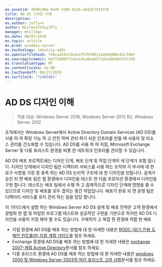 ```yaml
---
ms.assetid: d590c90e-9adf-4305-b226-eb2a5743337b
title: AD DS 디자인 이해
description: ''
ms.author: joflore
author: MicrosoftGuyJFlo
manager: mtillman
ms.date: 08/07/2018
ms.topic: article
ms.prod: windows-server
ms.technology: identity-adds
ms.openlocfilehash: f46cad23e13edcef57bf00113e601069c02cfd4f
ms.sourcegitcommit: 6aff3d88ff22ea141a6ea6572a5ad8dd6321f199
ms.translationtype: MT
ms.contentlocale: ko-KR
ms.lasthandoff: 09/27/2019
ms.locfileid: "71402461"
---
```

# <a name="understanding-ad-ds-design"></a>AD DS 디자인 이해

>적용 대상: Windows Server 2016, Windows Server 2012 R2, Windows Server 2012

조직에서는 Windows Server에서 Active Directory Domain Services (AD DS)를 사용 하 여 확장 가능 하 고 안전 하며 관리 하기 쉬운 인프라를 만들 때 사용자 및 리소스 관리를 간소화할 수 있습니다. AD DS를 사용 하 여 지점, Microsoft Exchange Server 및 다중 포리스트 환경을 비롯 한 네트워크 인프라를 관리할 수 있습니다.  
  
AD DS 배포 프로젝트에는 디자인 단계, 배포 단계 및 작업 단계의 세 단계가 포함 됩니다. 디자인 단계에서 디자인 팀은 디렉터리 서비스를 사용 하는 조직의 각 부서에 대 한 요구 사항을 가장 잘 충족 하는 AD DS 논리적 구조에 대 한 디자인을 만듭니다. 설계가 승인 되 면 배포 팀은 랩 환경에서 디자인을 테스트 한 다음 프로덕션 환경에서 디자인을 구현 합니다. 테스트는 배포 팀에서 수행 하 고 잠재적으로 디자인 단계에 영향을 줄 수 있으므로 디자인 및 배포를 모두 겹치는 중간 작업입니다. 배포가 완료 되 면 운영 팀은 디렉터리 서비스를 유지 관리 하는 일을 담당 합니다.  
  
이 가이드에서 설명 하는 Windows Server AD DS 설계 및 배포 전략은 고객 환경에서 광범위 한 랩 및 파일럿 프로그램 테스트와 성공적인 구현을 기반으로 하지만 AD DS 디자인을 사용자 지정 해야 할 수도 있습니다. 구체적이 고 복잡 한 환경에 적합 한 배포
  
- 지점 환경에 AD DS를 배포 하는 방법에 대 한 자세한 내용은 [RODC (읽기 전용 도메인 컨트롤러) 지점 계획 가이드](https://go.microsoft.com/fwlink/?LinkId=100207)를 참조 하세요.  
- Exchange 환경에 AD DS를 배포 하는 방법에 대 한 자세한 내용은 [exchange 2007-계획 Active Directory](https://go.microsoft.com/fwlink/?LinkId=88904)문서를 참조 하세요.  
- 다중 포리스트 환경에 AD DS를 배포 하는 방법에 대 한 자세한 내용은 [windows 2000 및 Windows Server 2003의 여러 포리스트 고려 사항](https://go.microsoft.com/fwlink/?LinkId=88905)문서를 참조 하세요.  
